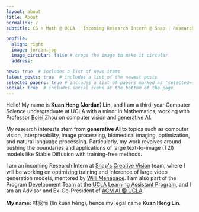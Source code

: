 ```yaml
---
layout: about
title: About
permalink: /
subtitle: CS + Math @ UCLA | Incoming Research Intern @ Snap | Researcher @ Zhou Lab | LA Program PDT | ACM AI

profile:
  align: right
  image: jordan.jpg
  image_circular: false # crops the image to make it circular
  address:

news: true  # includes a list of news items
latest_posts: true  # includes a list of the newest posts
selected_papers: true # includes a list of papers marked as "selected={true}"
social: true  # includes social icons at the bottom of the page
---
```


Hello! My name is **Kuan Heng (Jordan) Lin**, and I am a third-year Computer Science undergraduate at UCLA with a minor in Mathematics, working with Professor [Bolei Zhou](https://boleizhou.github.io/) on computer vision and generative AI.

My research interests stem from **generative AI** to topics such as computer vision, interpretability, image processing, biomedical imaging, optimization, and natural language processing. Particularly, my work revolves around pushing the boundaries and applications of large text-to-image (T2I) models like Stable Diffusion with training-free methods.

I am an incoming Research Intern at [Snap's](https://research.snap.com/) [Creative Vision](https://research.snap.com/team/category/creative-vision.html) team, where I will be working on optimizing training and inference of large video generation models, mentored by [Willi Menapace](https://www.willimenapace.com/). I am also part of the Program Development Team at the [UCLA Learning Assistant Program](https://ceils.ucla.edu/learning-communities-trainings/learning-assistant-program/), and I am an Advisor and Ex-Co-President of [ACM AI @ UCLA](https://ai.uclaacm.com).

**My name:** 林宽恒 (lín kuān héng), hence my legal name <b>Kuan Heng Lin</b>.
